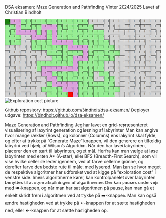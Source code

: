 DSA eksamen: Maze Generation and Pathfinding
Vinter 2024/2025
Lavet af Christian Bindholt

![Maze picture](./images/maze.png)
![Exploration cost picture](./images/eksempel.jpg)


 
Github repository: https://github.com/Bindholt/dsa-eksamen/ 
Deployet udgave: https://bindholt.github.io/dsa-eksamen/





Maze Generation and Pathfinding
Jeg har lavet en grid-repræsenteret visualisering af labyrint generation og løsning af labyrinter. 
Man kan angive hvor mange rækker (Rows), og kolonner (Columns) ens labyrint skal fylde, og efter at trykke på ”Generate Maze” knappen, vil den generere  en tilfældig labyrint ved hjælp af Wilson’s Algorithm.
Når den har lavet labyrinten, placerer den en start til labyrinten, og et mål.
Herfra kan man vælge at løse labyrinten med enten A* (A-star), eller BFS (Breadth-First Search), som vil vise hvilke celler de leder igennem, ved at farve cellerne grønne, og derefter farve den bedste rute til målet med lyserød.
Man kan se hvor meget de respektive algoritmer har udforsket ved at kigge på ”exploration cost” i venstre side.
Imens algoritmerne kører, kan kontrolpanelet over labyrinten benyttes til at styre afspilningen af algoritmerne. 
Der kan pauses undervejs med ⏯️-knappen, og når man har sat algoritmen på pause, kan man gå et enkelt skridt frem i algoritmen ved at trykke på ➡️-knappen. 
Man kan også ændre hastigheden ved at trykke på ⏪-knappen for at sætte hastigheden ned, eller ⏩-knappen for at sætte hastigheden op.
